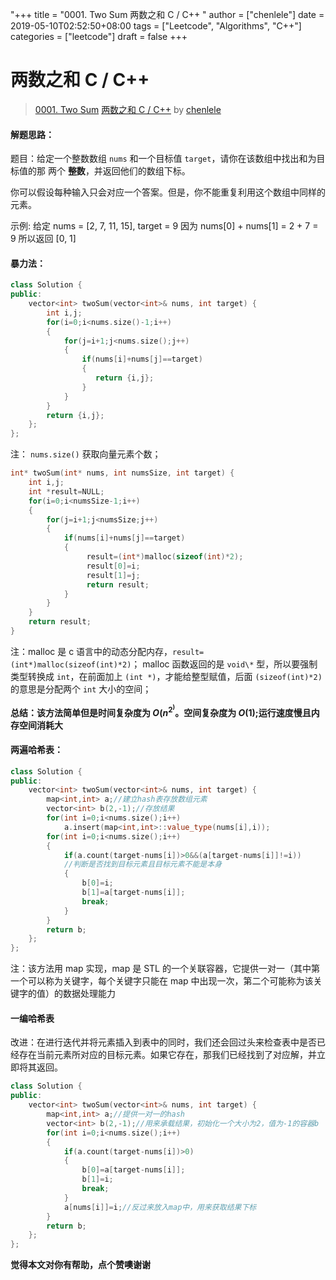 "+++
title = "0001. Two Sum 两数之和 C / C++ "
author = ["chenlele"]
date = 2019-05-10T02:52:50+08:00
tags = ["Leetcode", "Algorithms", "C++"]
categories = ["leetcode"]
draft = false
+++

# 两数之和 C / C++

> [0001. Two Sum](https://leetcode-cn.com/problems/two-sum/)
> [两数之和 C / C++](https://leetcode-cn.com/problems/two-sum/solution/liang-shu-zhi-he-by-gpe3dbjds1/) by [chenlele](https://leetcode-cn.com/u/chenlele/)

#### 解题思路：
题目：给定一个整数数组 `nums` 和一个目标值 `target`，请你在该数组中找出和为目标值的那 两个 **整数**，并返回他们的数组下标。

你可以假设每种输入只会对应一个答案。但是，你不能重复利用这个数组中同样的元素。

示例:
给定 nums = [2, 7, 11, 15], target = 9
因为 nums[0] + nums[1] = 2 + 7 = 9
所以返回 [0, 1]
####  暴力法：

```C++
class Solution {
public:
    vector<int> twoSum(vector<int>& nums, int target) {
        int i,j;
        for(i=0;i<nums.size()-1;i++)
        {
            for(j=i+1;j<nums.size();j++)
            {
                if(nums[i]+nums[j]==target)
                {
                   return {i,j};
                }
            }
        }
        return {i,j};
    };
};
```
注： `nums.size()` 获取向量元素个数；
<br>

```C
int* twoSum(int* nums, int numsSize, int target) {
    int i,j;
    int *result=NULL;
    for(i=0;i<numsSize-1;i++)
    {
        for(j=i+1;j<numsSize;j++)
        {
            if(nums[i]+nums[j]==target)
            {
                 result=(int*)malloc(sizeof(int)*2);
                 result[0]=i;
                 result[1]=j;
                 return result;
            }
        }
    }
    return result;
}
```
注：malloc 是 c 语言中的动态分配内存，`result=(int*)malloc(sizeof(int)*2)`； malloc 函数返回的是 `void\*` 型，所以要强制类型转换成 `int`，在前面加上 `(int *)`，才能给整型赋值，后面 `(sizeof(int)*2)` 的意思是分配两个 `int` 大小的空间；

**总结：该方法简单但是时间复杂度为 $O(n^2^)$。空间复杂度为 $O(1)$;运行速度慢且内存空间消耗大**
<br>
####  两遍哈希表：

```C++
class Solution {
public:
    vector<int> twoSum(vector<int>& nums, int target) {
        map<int,int> a;//建立hash表存放数组元素
        vector<int> b(2,-1);//存放结果
        for(int i=0;i<nums.size();i++)
            a.insert(map<int,int>::value_type(nums[i],i));
        for(int i=0;i<nums.size();i++)
        {
            if(a.count(target-nums[i])>0&&(a[target-nums[i]]!=i))
            //判断是否找到目标元素且目标元素不能是本身
            {
                b[0]=i;
                b[1]=a[target-nums[i]];
                break;
            }
        }
        return b;
    };
};
```
注：该方法用 map 实现，map 是 STL 的一个关联容器，它提供一对一（其中第一个可以称为关键字，每个关键字只能在 map 中出现一次，第二个可能称为该关键字的值）的数据处理能力
<br>

####  一编哈希表
改进：在进行迭代并将元素插入到表中的同时，我们还会回过头来检查表中是否已经存在当前元素所对应的目标元素。如果它存在，那我们已经找到了对应解，并立即将其返回。

```C++
class Solution {
public:
    vector<int> twoSum(vector<int>& nums, int target) {
        map<int,int> a;//提供一对一的hash
        vector<int> b(2,-1);//用来承载结果，初始化一个大小为2，值为-1的容器b
        for(int i=0;i<nums.size();i++)
        {
            if(a.count(target-nums[i])>0)
            {
                b[0]=a[target-nums[i]];
                b[1]=i;
                break;
            }
            a[nums[i]]=i;//反过来放入map中，用来获取结果下标
        }
        return b;
    };
};
```
**觉得本文对你有帮助，点个赞噢谢谢**
